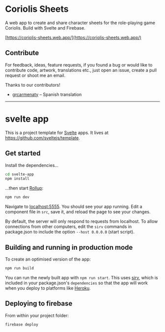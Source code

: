 # Coriolis Sheets

A web app to create and share character sheets for the role-playing game Coriolis. Build with Svelte and Firebase.

[https://coriolis-sheets.web.app/](https://coriolis-sheets.web.app/)

## Contribute

For feedback, ideas, feature requests, if you found a bug or would like to contribute code, artwork, translations etc., just open an issue, create a pull request or shoot me an email.

Thanks to our contributors!

* [grcarmenaty](https://github.com/grcarmenaty) – Spanish translation

---

# svelte app

This is a project template for [Svelte](https://svelte.dev) apps. It lives at https://github.com/sveltejs/template.

## Get started

Install the dependencies...

```bash
cd svelte-app
npm install
```

...then start [Rollup](https://rollupjs.org):

```bash
npm run dev
```

Navigate to [localhost:5555](http://localhost:5555). You should see your app running. Edit a component file in `src`, save it, and reload the page to see your changes.

By default, the server will only respond to requests from localhost. To allow connections from other computers, edit the `sirv` commands in package.json to include the option `--host 0.0.0.0` (start script).


## Building and running in production mode

To create an optimised version of the app:

```bash
npm run build
```

You can run the newly built app with `npm run start`. This uses [sirv](https://github.com/lukeed/sirv), which is included in your package.json's `dependencies` so that the app will work when you deploy to platforms like [Heroku](https://heroku.com).

## Deploying to firebase

From within your project folder:

```bash
firebase deploy
```